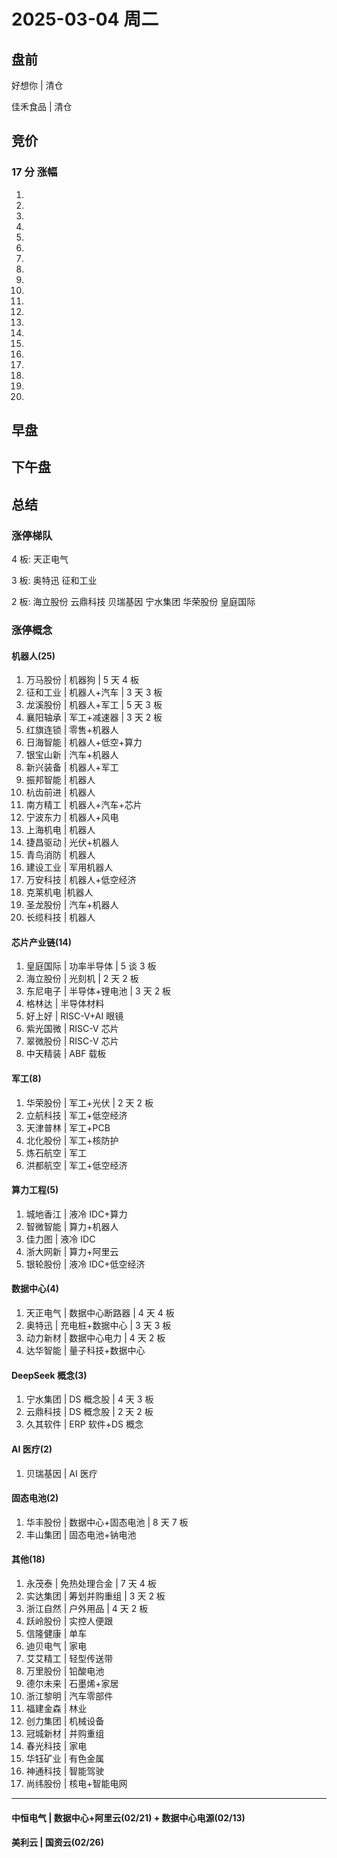 # 2025-03-04 周二

## 盘前

好想你 | 清仓

佳禾食品 | 清仓

## 竞价

### 17 分 涨幅

1.
2.
3.
4.
5.
6.
7.
8.
9.
10.
11.
12.
13.
14.
15.
16.
17.
18.
19.
20.

## 早盘

## 下午盘

## 总结

### 涨停梯队

4 板: 天正电气

3 板: 奥特迅 征和工业

2 板: 海立股份 云鼎科技 贝瑞基因 宁水集团 华荣股份 皇庭国际

### 涨停概念

#### 机器人(25)

1. 万马股份 | 机器狗 | 5 天 4 板
2. 征和工业 | 机器人+汽车 | 3 天 3 板
3. 龙溪股份 | 机器人+军工 | 5 天 3 板
4. 襄阳轴承 | 军工+减速器 | 3 天 2 板
5. 红旗连锁 | 零售+机器人
6. 日海智能 | 机器人+低空+算力
7. 银宝山新 | 汽车+机器人
8. 新兴装备 | 机器人+军工
9. 振邦智能 | 机器人
10. 杭齿前进 | 机器人
11. 南方精工 | 机器人+汽车+芯片
12. 宁波东力 | 机器人+风电
13. 上海机电 | 机器人
14. 捷昌驱动 | 光伏+机器人
15. 青鸟消防 | 机器人
16. 建设工业 | 军用机器人
17. 万安科技 | 机器人+低空经济
18. 克莱机电 |机器人
19. 圣龙股份 | 汽车+机器人
20. 长缆科技 | 机器人

#### 芯片产业链(14)

1. 皇庭国际 | 功率半导体 | 5 谈 3 板
2. 海立股份 | 光刻机 | 2 天 2 板
3. 东尼电子 | 半导体+锂电池 | 3 天 2 板
4. 格林达 | 半导体材料
5. 好上好 | RISC-V+AI 眼镜
6. 紫光国微 | RISC-V 芯片
7. 翠微股份 | RISC-V 芯片
8. 中天精装 | ABF 载板

#### 军工(8)

1. 华荣股份 | 军工+光伏 | 2 天 2 板
2. 立航科技 | 军工+低空经济
3. 天津普林 | 军工+PCB
4. 北化股份 | 军工+核防护
5. 炼石航空 | 军工
6. 洪都航空 | 军工+低空经济

#### 算力工程(5)

1. 城地香江 | 液冷 IDC+算力
2. 智微智能 | 算力+机器人
3. 佳力图 | 液冷 IDC
4. 浙大网新 | 算力+阿里云
5. 银轮股份 | 液冷 IDC+低空经济

#### 数据中心(4)

1. 天正电气 | 数据中心断路器 | 4 天 4 板
2. 奥特迅 | 充电桩+数据中心 | 3 天 3 板
3. 动力新材 | 数据中心电力 | 4 天 2 板
4. 达华智能 | 量子科技+数据中心

#### DeepSeek 概念(3)

1. 宁水集团 | DS 概念股 | 4 天 3 板
2. 云鼎科技 | DS 概念股 | 2 天 2 板
3. 久其软件 | ERP 软件+DS 概念

#### AI 医疗(2)

1. 贝瑞基因 | AI 医疗

#### 固态电池(2)

1. 华丰股份 | 数据中心+固态电池 | 8 天 7 板
2. 丰山集团 | 固态电池+钠电池

#### 其他(18)

1. 永茂泰 | 免热处理合金 | 7 天 4 板
2. 实达集团 | 筹划并购重组 | 3 天 2 板
3. 浙江自然 | 户外用品 | 4 天 2 板
4. 跃岭股份 | 实控人便跟
5. 信隆健康 | 单车
6. 迪贝电气 | 家电
7. 艾艾精工 | 轻型传送带
8. 万里股份 | 铅酸电池
9. 德尔未来 | 石墨烯+家居
10. 浙江黎明 | 汽车零部件
11. 福建金森 | 林业
12. 创力集团 | 机械设备
13. 冠城新材 | 并购重组
14. 春光科技 | 家电
15. 华钰矿业 | 有色金属
16. 神通科技 | 智能驾驶
17. 尚纬股份 | 核电+智能电网

---

#### 中恒电气 | 数据中心+阿里云(02/21) + 数据中心电源(02/13)

#### 美利云 | 国资云(02/26)
